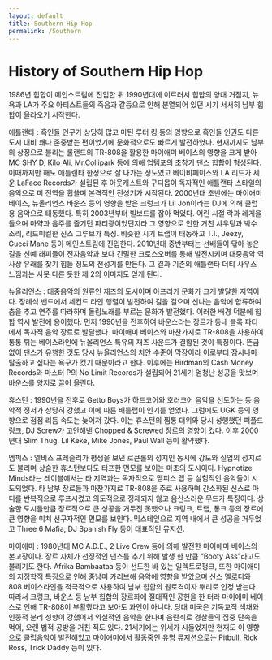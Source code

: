```yaml
---
layout: default
title: Southern Hip Hop
permalink: /Southern
---
```


# History of Southern Hip Hop

1986년 힙합이 메인스트림에 진입한 뒤 1990년대에 이르러서 힙합의 양대 거점지, 뉴욕과 LA가 주요 아티스트들의 죽음과 갈등으로 인해 분열되어 있던 시기 서서히 남부 힙합이 올라오기 시작한다.

애틀랜타 : 흑인들 인구가 상당히 많고 마틴 루터 킹 등의 영향으로 흑인들 인권도 다른 도시 대비 꽤나 존중받는 편이었기에 문화적으로도 빠르게 발전하였다. 현재까지도 남부의 상징으로 불리는 롤랜드의 TR-808을 활용한 마이애미 베이스의 영향을 크게 받아 MC SHY D, Kilo Ali, Mr.Collipark 등에 의해 업템포의 초창기 댄스 힙합이 형성된다. 이때까지만 해도 애틀랜타 한정으로 잘 나가는 정도였고 베이비페이스와 LA 리드가 세운 LaFace Records가 설립된 후 아웃캐스트와 구디몹이 독자적인 애틀랜타 스타일의 음악으로 미 전역을 휩쓸며 본격적인 전성기가 시작된다. 2000년대 초반에는 마이애미 베이스, 뉴올리언스 바운스 등의 영향을 받은 크렁크가 Lil Jon이라는 DJ에 의해 클럽용 음악으로 태동했다. 특히 2003년부터 빌보드를 잡아 먹었다. 어린 시절 락과 레게을 들으며 마약과 음주를 즐기던 파티광이었던지라 그 영향으로 인한 거친 샤우팅과 박수 소리, 리드미컬한 신스 그루브가 특징. 비슷한 시기 트랩이 태동하고 T.I., Jeezy, Gucci Mane 등이 메인스트림에 진입한다. 2010년대 중반부터는 선배들이 닦아 놓은 길을 신예 래퍼들이 전자음악과 보다 긴밀한 크로스오버를 통해 발전시키며 대중음악 역사상 유래를 찾기 힘들 정도의 전성기를 만든다. 그 결과 기존의 애틀랜타 더티 사우스 느낌과는 사뭇 다른 듯한 제 2의 이미지도 얻게 된다.

뉴올리언스 : 대중음악의 원류인 재즈의 도시이며 아프리카 문화가 크게 발달한 지역이다. 장례식 밴드에서 세컨드 라인 행렬이 발전하여 길을 걸으며 신나는 음악에 합류하여 춤을 추고 연주를 따라하며 돌림노래를 부르는 문화가 발전했다. 이러한 배경 덕분에 힙합 역시 발전에 용이했다. 먼저 1990년을 전후하여 바운스라는 장르가 동네 블록 파티에서 독자적 음악 장르로 발달했다. 마이애미 베이스와 마찬가지로 TR-808을 사용하여 통통 튀는 베이스라인에 뉴올리언스 특유의 재즈 사운드가 결합된 것이 특징이다. 뜬금없이 댄스가 유행한 것도 당시 뉴올리언스의 치안 수준이 막장이라 이로부터 잠시나마 탈출하고 싶다는 욕구가 컸기 때문이라고 한다. 이후에는 Birdman의 Cash Money Records와 마스터 P의 No Limit Records가 설립되어 21세기 엄청난 성공을 맛보며 바운스를 양지로 끌어 올린다.

휴스턴 : 1990년을 전후로 Getto Boys가 하드코어와 호러코어 음악을 선도하는 등 음악적 정서가 상당히 강했고 이에 따른 배틀랩이 인기를 얻었다. 그럼에도 UGK 등의 영향으로 점점 리듬 속도는 늦어져 갔다. 이는 휴스턴의 찜통 더위와 당시 성행했던 퍼플드링크, DJ Screw가 고안해낸 Chopped & Screwed 장르의 영향이 컸다. 이후 2000년대 Slim Thug, Lil Keke, Mike Jones, Paul Wall 등이 활약했다.

멤피스 : 엘비스 프레슬리가 평생을 보낸 로큰롤의 성지인 동시에 강도와 실업의 성지로도 불리며 상술한 휴스턴보다도 터프한 면모를 보이는 마초의 도시이다. Hypnotize Minds라는 레이블에서는 타 지역과는 독자적으로 멤피스 랩 등 실험적인 음악들이 시도되었다. 타 남부 장르들과 마찬가지로 TR-808을 주로 사용하며 간소화된 신스로 마디를 반복적으로 루프시켰고 의도적으로 정제되지 않고 음산스러운 무드가 특징이다. 상술한 도시들만큼 장르적으로 큰 성공을 거두진 못했으나 크렁크, 트랩, 퐁크 등의 장르에 큰 영향을 미쳐 선구자적인 면모를 보인다. 믹스테잎으로 지역 내에서 큰 성공을 거두었고 Three 6 Mafia, DJ Spanish Fly 등이 대표적인 뮤지션.

마이애미 : 1980년대 MC A.D.E., 2 Live Crew 등에 의해 발전한 마이애미 베이스의 본고장이다. 장르 자체가 선정적인 댄스를 추기 위해 발생 한 만큼 “Booty Ass”라고도 불리기도 한다. Afrika Bambaataa 등이 선도한 바 있는 일렉트로펑크, 또한 마이애미의 지정학적 특징으로 인해 중남미 카리브해 음악에 영향을 받았으며 신스 멜로디와 808 베이스라인을 적극적으로 사용하여 남부 힙합의 원로격이자 뿌리로 인정 받는다. 따라서 크렁크, 바운스 등 남부 힙합의 장르화에 절대적인 공헌을 한 터라 마이애미 베이스로 인해 TR-808이 부활했다고 보아도 과언이 아니다. 당대 미국은 기독교적 색채와 인종적 분리 성향이 강했어서 외설적인 음악을 한다며 음란죄로 경찰들의 집중 단속을 먹어, 오랜 법적 공방을 거친 적도 있다. 21세기에는 위세가 시들었지만 현재도 이 영향으로 클럽음악이 발전해있고 마이애미에서 활동중인 유명 뮤지션으로는 Pitbull, Rick Ross, Trick Daddy 등이 있다.
